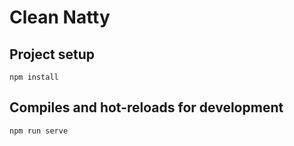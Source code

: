 # Clean Natty  

## Project setup
```
npm install
```

## Compiles and hot-reloads for development
```
npm run serve
```

